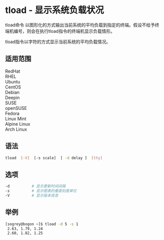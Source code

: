 # tload - 显示系统负载状况
tload命令 以图形化的方式输出当前系统的平均负载到指定的终端。假设不给予终端机编号，则会在执行tload指令的终端机显示负载情形。

tload指令以字符的方式显示当前系统的平均负载情况。

## 适用范围

<!-- <div class="svg linux">Linux</div> -->
<div class="svg redhat">RedHat</div>
<div class="svg rhel">RHEL</div>
<div class="svg ubuntu">Ubuntu</div>
<div class="svg centos">CentOS</div>
<div class="svg debian">Debian</div>
<div class="svg deepin">Deepin</div>
<div class="svg suse">SUSE</div>
<div class="svg opensuse">openSUSE</div>
<div class="svg fedora">Fedora</div>
<div class="svg linuxmint">Linux Mint</div>
<!-- <div class="svg mxlinux">MX Linux</div> -->
<div class="svg alpinelinux">Alpine Linux</div>
<div class="svg archlinux">Arch Linux</div>

## 语法

``` bash
tload  [-V]  [-s scale]  [ -d delay ]  [tty]
```

## 选项

``` bash
-d          # 显示更新时间间隔
-s          # 显示图表的垂直刻度单位
-V          # 显示版本信息
```
## 举例

``` bash
[sogrey@bogon ~]$ tload -d 5 -s 1 
 2.63, 1.79, 1.24
 2.60, 1.82, 1.25                                                               -----                 
```

